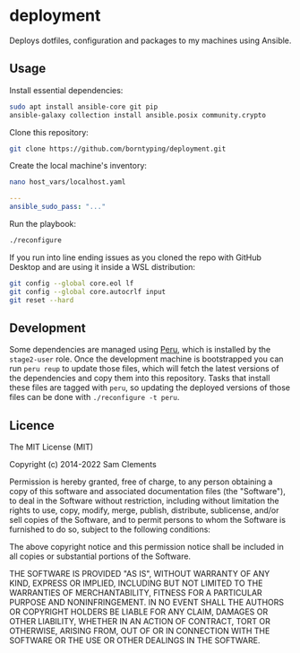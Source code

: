 deployment
==========

Deploys dotfiles, configuration and packages to my machines using Ansible.

Usage
-----

Install essential dependencies:

```bash
sudo apt install ansible-core git pip
ansible-galaxy collection install ansible.posix community.crypto
```

Clone this repository:

```bash
git clone https://github.com/borntyping/deployment.git
```

Create the local machine's inventory:

```bash
nano host_vars/localhost.yaml
```

```yaml
---
ansible_sudo_pass: "..."
```

Run the playbook:

```bash
./reconfigure
```

If you run into line ending issues as you cloned the repo with GitHub Desktop and are using it inside a WSL distribution:

```bash
git config --global core.eol lf
git config --global core.autocrlf input
git reset --hard
```

Development
-----------

Some dependencies are managed using [Peru], which is installed by the
`stage2-user` role. Once the development machine is bootstrapped you can run
`peru reup` to update those files, which will fetch the latest versions of the
dependencies and copy them into this repository. Tasks that install these files
are tagged with `peru`, so updating the deployed versions of those files can be
done with `./reconfigure -t peru`.

Licence
-------

The MIT License (MIT)

Copyright (c) 2014-2022 Sam Clements

Permission is hereby granted, free of charge, to any person obtaining a copy
of this software and associated documentation files (the "Software"), to deal
in the Software without restriction, including without limitation the rights
to use, copy, modify, merge, publish, distribute, sublicense, and/or sell
copies of the Software, and to permit persons to whom the Software is
furnished to do so, subject to the following conditions:

The above copyright notice and this permission notice shall be included in
all copies or substantial portions of the Software.

THE SOFTWARE IS PROVIDED "AS IS", WITHOUT WARRANTY OF ANY KIND, EXPRESS OR
IMPLIED, INCLUDING BUT NOT LIMITED TO THE WARRANTIES OF MERCHANTABILITY,
FITNESS FOR A PARTICULAR PURPOSE AND NONINFRINGEMENT. IN NO EVENT SHALL THE
AUTHORS OR COPYRIGHT HOLDERS BE LIABLE FOR ANY CLAIM, DAMAGES OR OTHER
LIABILITY, WHETHER IN AN ACTION OF CONTRACT, TORT OR OTHERWISE, ARISING FROM,
OUT OF OR IN CONNECTION WITH THE SOFTWARE OR THE USE OR OTHER DEALINGS IN
THE SOFTWARE.

[Peru]: https://github.com/buildinspace/peru
